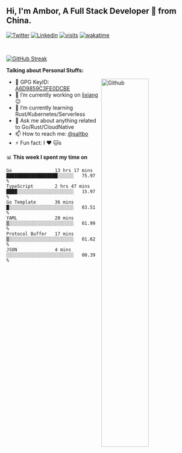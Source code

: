 ## Hi, I'm Ambor, A Full Stack Developer 🚀 from China.

[![Twitter](https://img.shields.io/badge/-saltbo-1ca0f1?style=flat&logo=twitter&logoColor=white)](https://twitter.com/rdsaltbo)
[![Linkedin](https://img.shields.io/badge/-saltbo-blue?style=flat&logo=Linkedin&logoColor=white)](https://www.linkedin.com/in/saltbo/)
[![visits](https://visitor.vercel.app/page/saltbo?color=light-green)](https://github.com/saltbo/)
[![wakatime](https://wakatime.com/badge/user/f82b1c77-faab-48cd-aef5-a12c0aff104b.svg)](https://wakatime.com/@f82b1c77-faab-48cd-aef5-a12c0aff104b)

&nbsp;  

[![GitHub Streak](http://github-readme-streak-stats.herokuapp.com?user=saltbo&hide_border=true&date_format=M%20j%5B%2C%20Y%5D)](https://git.io/streak-stats)

**Talking about Personal Stuffs:**
<!-- Any image aligned to the right. Beware the width  -->
<img width="50%" align="right" alt="Github" src="https://raw.githubusercontent.com/saltbo/saltbo/master/images/git-header.svg" />

- 🤘 GPG KeyID: [A6D9859C3FE0DCBE](https://saltbo.cn/pgp_keys.asc)
- 🔭 I’m currently working on [lixiang](https://www.lixiang.com/) :wink:
- 🌱 I’m currently learning Rust/Kubernetes/Serverless
- 💬 Ask me about anything related to Go/Rust/CloudNative
- 📫 How to reach me: [@saltbo](https://t.me/saltbo)
- ⚡ Fun fact: I :heart: :cat:s


📊 **This week I spent my time on**
<!--START_SECTION:waka-->

```text
Go                13 hrs 17 mins  ███████████████████░░░░░░   75.97 %
TypeScript        2 hrs 47 mins   ████░░░░░░░░░░░░░░░░░░░░░   15.97 %
Go Template       36 mins         █░░░░░░░░░░░░░░░░░░░░░░░░   03.51 %
YAML              20 mins         ▒░░░░░░░░░░░░░░░░░░░░░░░░   01.99 %
Protocol Buffer   17 mins         ▒░░░░░░░░░░░░░░░░░░░░░░░░   01.62 %
JSON              4 mins          ░░░░░░░░░░░░░░░░░░░░░░░░░   00.39 %
```

<!--END_SECTION:waka-->
